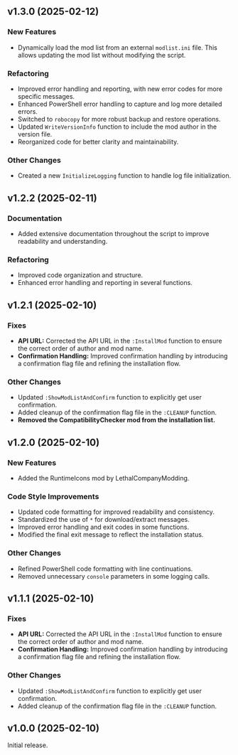 ## v1.3.0 (2025-02-12)

### New Features

* Dynamically load the mod list from an external `modlist.ini` file. This allows updating the mod list without modifying the script.

### Refactoring

* Improved error handling and reporting, with new error codes for more specific messages.
* Enhanced PowerShell error handling to capture and log more detailed errors.
* Switched to `robocopy` for more robust backup and restore operations.
* Updated `WriteVersionInfo` function to include the mod author in the version file.
* Reorganized code for better clarity and maintainability.

### Other Changes

* Created a new `InitializeLogging` function to handle log file initialization.

## v1.2.2 (2025-02-11)

### Documentation

* Added extensive documentation throughout the script to improve readability and understanding.

### Refactoring

* Improved code organization and structure.
* Enhanced error handling and reporting in several functions.

## v1.2.1 (2025-02-10)

### Fixes

* **API URL:** Corrected the API URL in the `:InstallMod` function to ensure the correct order of author and mod name.
* **Confirmation Handling:** Improved confirmation handling by introducing a confirmation flag file and refining the installation flow.

### Other Changes

* Updated `:ShowModListAndConfirm` function to explicitly get user confirmation.
* Added cleanup of the confirmation flag file in the `:CLEANUP` function.
* **Removed the CompatibilityChecker mod from the installation list.** 

## v1.2.0 (2025-02-10)

### New Features

* Added the RuntimeIcons mod by LethalCompanyModding.

### Code Style Improvements

* Updated code formatting for improved readability and consistency.
* Standardized the use of `*` for download/extract messages.
* Improved error handling and exit codes in some functions.
* Modified the final exit message to reflect the installation status.

### Other Changes

*  Refined PowerShell code formatting with line continuations.
*  Removed unnecessary `console` parameters in some logging calls.

## v1.1.1 (2025-02-10)

### Fixes

* **API URL:** Corrected the API URL in the `:InstallMod` function to ensure the correct order of author and mod name.
* **Confirmation Handling:** Improved confirmation handling by introducing a confirmation flag file and refining the installation flow.

### Other Changes

* Updated `:ShowModListAndConfirm` function to explicitly get user confirmation.
* Added cleanup of the confirmation flag file in the `:CLEANUP` function.

## v1.0.0 (2025-02-10)

Initial release.